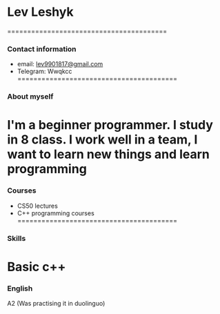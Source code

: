 # Lev Leshyk
========================================
### Contact information
* email: lev9901817@gmail.com
* Telegram: Wwqkcc
========================================
### About myself
I'm a beginner programmer. I study in 8 class. I work well in a team,
I want to learn new things and learn programming
========================================
### Courses
* CS50 lectures
* C++ programming courses
========================================
### Skills
Basic c++
========================================
### English
A2 (Was practising it in duolinguo)

